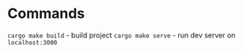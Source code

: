 # Commands

`cargo make build` - build project
`cargo make serve` - run dev server on `localhost:3000`